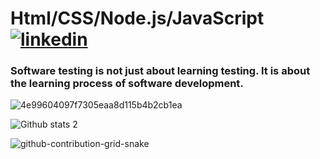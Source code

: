 # Html/CSS/Node.js/JavaScript [![linkedin](https://img.shields.io/badge/Linkedin-000000?style=for-the-badge&logo=Linkedin&logoColor=white)](https://linkedin.com/in/mustafa-çetinkaya-b61741216)

### Software testing is not just about learning testing. It is about the learning process of software development. 

![4e99604097f7305eaa8d115b4b2cb1ea](https://user-images.githubusercontent.com/111069549/198830325-850034a3-7940-421a-8a60-5133b74e2a2b.gif)

![Github stats 2](https://github-readme-stats.vercel.app/api?username=MustafaAliCetinkaya&show_icons=true&theme=radical)



![github-contribution-grid-snake](https://user-images.githubusercontent.com/78317220/190580600-edd928b9-0191-4b8a-b1f5-b74fd09a5df4.gif)





